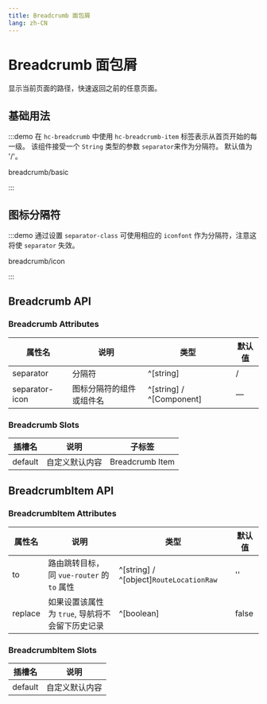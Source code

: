```yaml
---
title: Breadcrumb 面包屑
lang: zh-CN
---
```


# Breadcrumb 面包屑

显示当前页面的路径，快速返回之前的任意页面。

## 基础用法

:::demo 在 `hc-breadcrumb` 中使用 `hc-breadcrumb-item` 标签表示从首页开始的每一级。 该组件接受一个 `String` 类型的参数 `separator`来作为分隔符。 默认值为 '/'。

breadcrumb/basic

:::

## 图标分隔符

:::demo 通过设置 `separator-class` 可使用相应的 `iconfont` 作为分隔符，注意这将使 `separator` 失效。

breadcrumb/icon

:::

## Breadcrumb API

### Breadcrumb Attributes

| 属性名            | 说明           | 类型                       | 默认值 |
| -------------- | ------------ | ------------------------ | --- |
| separator      | 分隔符          | ^[string]                | /   |
| separator-icon | 图标分隔符的组件或组件名 | ^[string] / ^[Component] | —   |

### Breadcrumb Slots

| 插槽名     | 说明      | 子标签             |
| ------- | ------- | --------------- |
| default | 自定义默认内容 | Breadcrumb Item |

## BreadcrumbItem API

### BreadcrumbItem Attributes

| 属性名     | 说明                              | 类型                                      | 默认值   |
| ------- | ------------------------------- | --------------------------------------- | ----- |
| to      | 路由跳转目标，同 `vue-router` 的 `to` 属性 | ^[string] / ^[object]`RouteLocationRaw` | ''    |
| replace | 如果设置该属性为 `true`, 导航将不会留下历史记录    | ^[boolean]                              | false |

### BreadcrumbItem Slots

| 插槽名     | 说明      |
| ------- | ------- |
| default | 自定义默认内容 |
